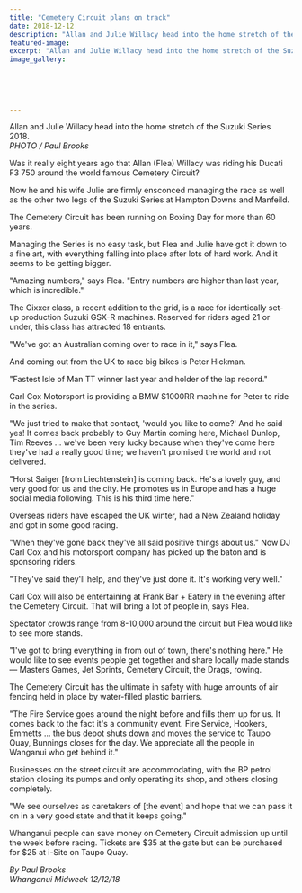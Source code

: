 ```yaml
---
title: "Cemetery Circuit plans on track"
date: 2018-12-12
description: "Allan and Julie Willacy head into the home stretch of the Suzuki Series 2018."
featured-image: 
excerpt: "Allan and Julie Willacy head into the home stretch of the Suzuki Series 2018."
image_gallery:
	
	
	
	
	
---
```


<p><span>Allan and Julie Willacy head into the home stretch of the Suzuki Series 2018. <br /><em>PHOTO / Paul Brooks</em></span></p>
<p class="element element-paragraph">Was it really eight years ago that Allan (Flea) Willacy was riding his Ducati F3 750 around the world famous Cemetery Circuit?</p>
<p class="element element-paragraph">Now he and his wife Julie are firmly ensconced managing the race as well as the other two legs of the Suzuki Series at Hampton Downs and Manfeild.</p>
<p class="element element-paragraph">The Cemetery Circuit has been running on Boxing Day for more than 60 years.</p>
<p class="element element-paragraph">Managing the Series is no easy task, but Flea and Julie have got it down to a fine art, with everything falling into place after lots of hard work. And it seems to be getting bigger.</p>
<p class="element element-paragraph">"Amazing numbers," says Flea. "Entry numbers are higher than last year, which is incredible."</p>
<p class="element element-paragraph">The Gixxer class, a recent addition to the grid, is a race for identically set-up production Suzuki GSX-R machines. Reserved for riders aged 21 or under, this class has attracted 18 entrants.</p>
<p class="element element-paragraph">"We've got an Australian coming over to race in it," says Flea.</p>
<p class="element element-paragraph">And coming out from the UK to race big bikes is Peter Hickman.</p>
<p class="element element-paragraph">"Fastest Isle of Man TT winner last year and holder of the lap record."</p>
<p class="element element-paragraph">Carl Cox Motorsport is providing a BMW S1000RR machine for Peter to ride in the series.</p>
<p class="element element-paragraph">"We just tried to make that contact, 'would you like to come?' And he said yes! It comes back probably to Guy Martin coming here, Michael Dunlop, Tim Reeves &hellip; we've been very lucky because when they've come here they've had a really good time; we haven't promised the world and not delivered.</p>
<p class="element element-paragraph">"Horst Saiger [from Liechtenstein] is coming back. He's a lovely guy, and very good for us and the city. He promotes us in Europe and has a huge social media following. This is his third time here."</p>
<p class="element element-paragraph">Overseas riders have escaped the UK winter, had a New Zealand holiday and got in some good racing.</p>
<p class="element element-paragraph">"When they've gone back they've all said positive things about us." Now DJ Carl Cox and his motorsport company has picked up the baton and is sponsoring riders.</p>
<p class="element element-paragraph">"They've said they'll help, and they've just done it. It's working very well."</p>
<p class="element element-paragraph">Carl Cox will also be entertaining at Frank Bar + Eatery in the evening after the Cemetery Circuit. That will bring a lot of people in, says Flea.</p>
<p class="element element-paragraph">Spectator crowds range from 8-10,000 around the circuit but Flea would like to see more stands.</p>
<p class="element element-paragraph">"I've got to bring everything in from out of town, there's nothing here." He would like to see events people get together and share locally made stands &mdash; Masters Games, Jet Sprints, Cemetery Circuit, the Drags, rowing.</p>
<p class="element element-paragraph">The Cemetery Circuit has the ultimate in safety with huge amounts of air fencing held in place by water-filled plastic barriers.</p>
<p class="element element-paragraph">"The Fire Service goes around the night before and fills them up for us. It comes back to the fact it's a community event. Fire Service, Hookers, Emmetts ... the bus depot shuts down and moves the service to Taupo Quay, Bunnings closes for the day. We appreciate all the people in Wanganui who get behind it."</p>
<p class="element element-paragraph">Businesses on the street circuit are accommodating, with the BP petrol station closing its pumps and only operating its shop, and others closing completely.</p>
<p class="element element-paragraph">"We see ourselves as caretakers of [the event] and hope that we can pass it on in a very good state and that it keeps going."</p>
<p class="element element-paragraph">Whanganui people can save money on Cemetery Circuit admission up until the week before racing. Tickets are $35 at the gate but can be purchased for $25 at i-Site on Taupo Quay.</p>
<p class="element element-paragraph"><em>By Paul Brooks</em><br /><em>Whanganui Midweek 12/12/18</em></p>

